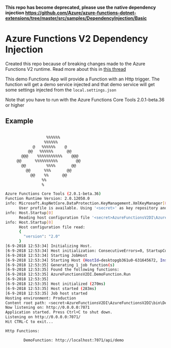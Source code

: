 **This repo has become deprecated, please use the native dependency injection https://github.com/Azure/azure-functions-dotnet-extensions/tree/master/src/samples/DependencyInjection/Basic**

# Azure Functions V2 Dependency Injection
Created this repo because of breaking changes made to the Azure Functions V2 runtime.
Read more about this in [this thread](https://github.com/Azure/azure-webjobs-sdk/issues/1865)

This demo Functions App will provide a Function with an Http trigger.
The function will get a demo service injected and that demo service will get some settings injected from the `local.settings.json`

Note that you have to run with the Azure Functions Core Tools 2.0.1-beta.36 or higher
## Example
```bash

                  %%%%%%
                 %%%%%%
            @   %%%%%%    @
          @@   %%%%%%      @@
       @@@    %%%%%%%%%%%    @@@
     @@      %%%%%%%%%%        @@
       @@         %%%%       @@
         @@      %%%       @@
           @@    %%      @@
                %%
                %

Azure Functions Core Tools (2.0.1-beta.36)
Function Runtime Version: 2.0.12050.0
info: Microsoft.AspNetCore.DataProtection.KeyManagement.XmlKeyManager[0]
      User profile is available. Using '<secret>' as key repository and Windows DPAPI to encrypt keys at rest.
info: Host.Startup[0]
      Reading host configuration file '<secret>AzureFunctionsV2DI\AzureFunctionsV2DI\bin\Debug\netstandard2.0\host.json'
info: Host.Startup[0]
      Host configuration file read:
      {
        "version": "2.0"
      }
[6-9-2018 12:53:34] Initializing Host.
[6-9-2018 12:53:34] Host initialization: ConsecutiveErrors=0, StartupCount=1
[6-9-2018 12:53:34] Starting JobHost
[6-9-2018 12:53:34] Starting Host (HostId=desktopgb361u0-631645672, InstanceId=9640d50a-7409-49af-b20f-d23f0df54e2a, Version=2.0.12050.0, ProcessId=38508, AppDomainId=1, Debug=False, FunctionsExtensionVersion=)
[6-9-2018 12:53:35] Generating 1 job function(s)
[6-9-2018 12:53:35] Found the following functions:
[6-9-2018 12:53:35] AzureFunctionsV2DI.DemoFunction.Run
[6-9-2018 12:53:35]
[6-9-2018 12:53:35] Host initialized (270ms)
[6-9-2018 12:53:35] Host started (283ms)
[6-9-2018 12:53:35] Job host started
Hosting environment: Production
Content root path: <secret>AzureFunctionsV2DI\AzureFunctionsV2DI\bin\Debug\netstandard2.0
Now listening on: http://0.0.0.0:7071
Application started. Press Ctrl+C to shut down.
Listening on http://0.0.0.0:7071/
Hit CTRL-C to exit...

Http Functions:

        DemoFunction: http://localhost:7071/api/demo
```
